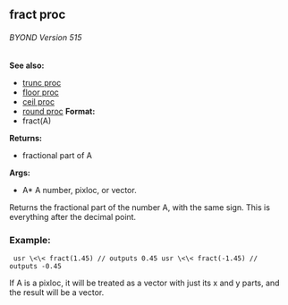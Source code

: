 ## fract proc 
###### BYOND Version 515
**See also:**
*   [trunc proc](/ref/proc/trunc.md) 
*   [floor proc](/ref/proc/floor.md) 
*   [ceil proc](/ref/proc/ceil.md) 
*   [round proc](/ref/proc/round.md) <!-- -->
**Format:**
*   fract(A)
<!-- -->
**Returns:**
*   fractional part of A
<!-- -->
**Args:**
*   A* A number, pixloc, or vector.


Returns the fractional part of the number A, with the same
sign. This is everything after the decimal point.
### Example:

```
 usr \<\< fract(1.45) // outputs 0.45 usr \<\< fract(-1.45) //
outputs -0.45 
```
 

If A is a pixloc, it will be treated
as a vector with just its x and y parts, and the result will be a
vector.